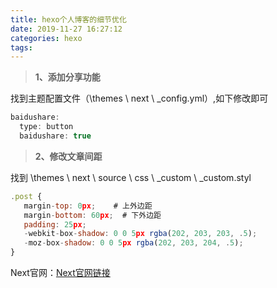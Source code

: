 ```yaml
---
title: hexo个人博客的细节优化
date: 2019-11-27 16:27:12
categories: hexo
tags:
---
```

> **1、添加分享功能**

找到主题配置文件（\themes \ next \ _config.yml）,如下修改即可
```javascript
baidushare: 
  type: button
  baidushare: true
```
<!--more-->
> **2、修改文章间距**
> 
找到 \themes \ next \ source \ css \ _custom \ _custom.styl
```javascript
.post {
   margin-top: 0px;    # 上外边距
   margin-bottom: 60px;  # 下外边距
   padding: 25px;
   -webkit-box-shadow: 0 0 5px rgba(202, 203, 203, .5);
   -moz-box-shadow: 0 0 5px rgba(202, 203, 204, .5);
}
```
Next官网：[Next官网链接](http://theme-next.iissnan.com/theme-settings.html#syntax-highlight-scheme)